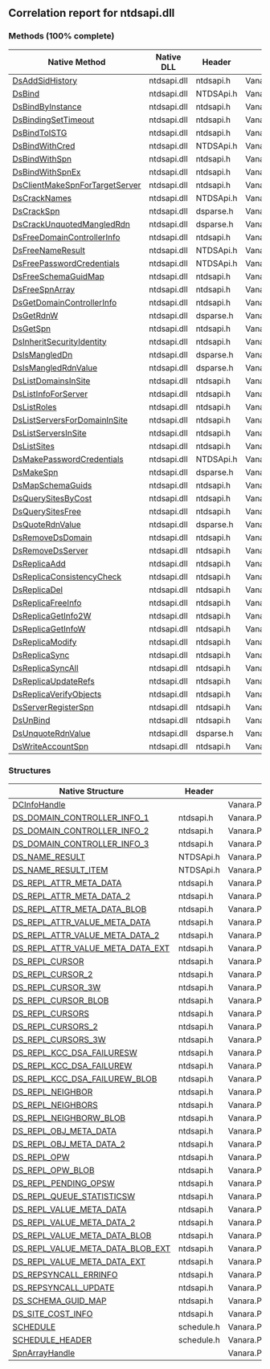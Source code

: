## Correlation report for ntdsapi.dll  
### Methods (100% complete)  
Native Method | Native DLL | Header | Managed Method  
--- | --- | --- | ---  
[DsAddSidHistory](http://msdn2.microsoft.com/en-us/library/36ef8734-717a-4c3a-a839-6591d85c9734) | ntdsapi.dll | ntdsapi.h | Vanara.PInvoke.NTDSApi.DsAddSidHistory  
[DsBind](http://msdn2.microsoft.com/en-us/library/ms675931) | ntdsapi.dll | NTDSApi.h | Vanara.PInvoke.NTDSApi.DsBind  
[DsBindByInstance](http://msdn2.microsoft.com/en-us/library/65302ddc-2bc0-4d80-b028-e268859be227) | ntdsapi.dll | ntdsapi.h | Vanara.PInvoke.NTDSApi.DsBindByInstance  
[DsBindingSetTimeout](http://msdn2.microsoft.com/en-us/library/abdaae89-fba3-4949-92a9-acd62898ec24) | ntdsapi.dll | ntdsapi.h | Vanara.PInvoke.NTDSApi.DsBindingSetTimeout  
[DsBindToISTG](http://msdn2.microsoft.com/en-us/library/bd53124c-8578-495d-b540-d4b4c09297c3) | ntdsapi.dll | ntdsapi.h | Vanara.PInvoke.NTDSApi.DsBindToISTG  
[DsBindWithCred](http://msdn2.microsoft.com/en-us/library/ms675961) | ntdsapi.dll | NTDSApi.h | Vanara.PInvoke.NTDSApi.DsBindWithCred  
[DsBindWithSpn](http://msdn2.microsoft.com/en-us/library/9a149654-fd94-4b0c-b712-07fb827bef2f) | ntdsapi.dll | ntdsapi.h | Vanara.PInvoke.NTDSApi.DsBindWithSpn  
[DsBindWithSpnEx](http://msdn2.microsoft.com/en-us/library/52a5761d-5244-4bc9-8c09-fd08f10a9fff) | ntdsapi.dll | ntdsapi.h | Vanara.PInvoke.NTDSApi.DsBindWithSpnEx  
[DsClientMakeSpnForTargetServer](http://msdn2.microsoft.com/en-us/library/d205e7cc-4879-41a4-baa7-75e7dd177cd0) | ntdsapi.dll | ntdsapi.h | Vanara.PInvoke.NTDSApi.DsClientMakeSpnForTargetServer  
[DsCrackNames](http://msdn2.microsoft.com/en-us/library/ms675970) | ntdsapi.dll | NTDSApi.h | Vanara.PInvoke.NTDSApi.DsCrackNames  
[DsCrackSpn](http://msdn2.microsoft.com/en-us/library/65c81c23-a259-480c-9c1e-03484d3e89c9) | ntdsapi.dll | dsparse.h | Vanara.PInvoke.NTDSApi.DsCrackSpn  
[DsCrackUnquotedMangledRdn](http://msdn2.microsoft.com/en-us/library/30711d2d-f541-46b4-a301-a0f9fc7d6676) | ntdsapi.dll | dsparse.h | Vanara.PInvoke.NTDSApi.DsCrackUnquotedMangledRdn  
[DsFreeDomainControllerInfo](http://msdn2.microsoft.com/en-us/library/1b6d3136-91e2-4653-a4b0-ae2f66a6c5a2) | ntdsapi.dll | ntdsapi.h | Vanara.PInvoke.NTDSApi.DsFreeDomainControllerInfo  
[DsFreeNameResult](http://msdn2.microsoft.com/en-us/library/ms675978) | ntdsapi.dll | NTDSApi.h | Vanara.PInvoke.NTDSApi.DsFreeNameResult  
[DsFreePasswordCredentials](http://msdn2.microsoft.com/en-us/library/ms675979) | ntdsapi.dll | NTDSApi.h | Vanara.PInvoke.NTDSApi.DsFreePasswordCredentials  
[DsFreeSchemaGuidMap](http://msdn2.microsoft.com/en-us/library/54d6acb9-5602-4996-a483-08534143bc0a) | ntdsapi.dll | ntdsapi.h | Vanara.PInvoke.NTDSApi.DsFreeSchemaGuidMap  
[DsFreeSpnArray](http://msdn2.microsoft.com/en-us/library/1c229933-432d-4ded-be3b-3bd339a0abe4) | ntdsapi.dll | ntdsapi.h | Vanara.PInvoke.NTDSApi.DsFreeSpnArray  
[DsGetDomainControllerInfo](http://msdn2.microsoft.com/en-us/library/52db3b25-e6b0-4a0d-831b-89a203580cf1) | ntdsapi.dll | ntdsapi.h | Vanara.PInvoke.NTDSApi.DsGetDomainControllerInfo  
[DsGetRdnW](http://msdn2.microsoft.com/en-us/library/22627f2e-adfb-49de-bae5-20aaf69830ac) | ntdsapi.dll | dsparse.h | Vanara.PInvoke.NTDSApi.DsGetRdnW  
[DsGetSpn](http://msdn2.microsoft.com/en-us/library/cbd53850-9b05-4f74-ab07-30dcad583fc5) | ntdsapi.dll | ntdsapi.h | Vanara.PInvoke.NTDSApi.DsGetSpn  
[DsInheritSecurityIdentity](http://msdn2.microsoft.com/en-us/library/ea467069-f886-4e22-896c-16e6e01f3968) | ntdsapi.dll | ntdsapi.h | Vanara.PInvoke.NTDSApi.DsInheritSecurityIdentity  
[DsIsMangledDn](http://msdn2.microsoft.com/en-us/library/e4aaa83c-3bd6-48db-9d34-367b76ba629c) | ntdsapi.dll | dsparse.h | Vanara.PInvoke.NTDSApi.DsIsMangledDn  
[DsIsMangledRdnValue](http://msdn2.microsoft.com/en-us/library/adf5e133-9e48-4e97-af0c-4f8ea9b8bf8f) | ntdsapi.dll | dsparse.h | Vanara.PInvoke.NTDSApi.DsIsMangledRdnValue  
[DsListDomainsInSite](http://msdn2.microsoft.com/en-us/library/3a039c0c-ac5b-4455-960d-b26a207693ed) | ntdsapi.dll | ntdsapi.h | Vanara.PInvoke.NTDSApi.DsListDomainsInSite  
[DsListInfoForServer](http://msdn2.microsoft.com/en-us/library/15dcc7ac-4edb-42fa-8466-033794762046) | ntdsapi.dll | ntdsapi.h | Vanara.PInvoke.NTDSApi.DsListInfoForServer  
[DsListRoles](http://msdn2.microsoft.com/en-us/library/679a2dca-019b-4f6e-acd9-efb30e0d4b44) | ntdsapi.dll | ntdsapi.h | Vanara.PInvoke.NTDSApi.DsListRoles  
[DsListServersForDomainInSite](http://msdn2.microsoft.com/en-us/library/1e346532-bbbe-4b3b-a1cb-6a72319cb3e2) | ntdsapi.dll | ntdsapi.h | Vanara.PInvoke.NTDSApi.DsListServersForDomainInSite  
[DsListServersInSite](http://msdn2.microsoft.com/en-us/library/46773631-d464-4d9e-83e7-aa502599df71) | ntdsapi.dll | ntdsapi.h | Vanara.PInvoke.NTDSApi.DsListServersInSite  
[DsListSites](http://msdn2.microsoft.com/en-us/library/d424e750-6700-42b8-9d4f-e430cd0a7e4e) | ntdsapi.dll | ntdsapi.h | Vanara.PInvoke.NTDSApi.DsListSites  
[DsMakePasswordCredentials](http://msdn2.microsoft.com/en-us/library/ms676006) | ntdsapi.dll | NTDSApi.h | Vanara.PInvoke.NTDSApi.DsMakePasswordCredentials  
[DsMakeSpn](http://msdn2.microsoft.com/en-us/library/fca3c59c-bb81-42a0-acd3-2e55c902febe) | ntdsapi.dll | dsparse.h | Vanara.PInvoke.NTDSApi.DsMakeSpn  
[DsMapSchemaGuids](http://msdn2.microsoft.com/en-us/library/439fff20-51eb-490d-a330-61d07f79c436) | ntdsapi.dll | ntdsapi.h | Vanara.PInvoke.NTDSApi.DsMapSchemaGuids  
[DsQuerySitesByCost](http://msdn2.microsoft.com/en-us/library/7a4cbd1c-8445-4882-8559-d44b6e5693e7) | ntdsapi.dll | ntdsapi.h | Vanara.PInvoke.NTDSApi.DsQuerySitesByCost  
[DsQuerySitesFree](http://msdn2.microsoft.com/en-us/library/810caa4f-8275-4ad8-ad3e-72061fc073dd) | ntdsapi.dll | ntdsapi.h | Vanara.PInvoke.NTDSApi.DsQuerySitesFree  
[DsQuoteRdnValue](http://msdn2.microsoft.com/en-us/library/a1e8a4c0-965a-4061-aab3-3e719ec6374d) | ntdsapi.dll | dsparse.h | Vanara.PInvoke.NTDSApi.DsQuoteRdnValue  
[DsRemoveDsDomain](http://msdn2.microsoft.com/en-us/library/0639cc04-2821-4421-8aa7-363621c1d6b5) | ntdsapi.dll | ntdsapi.h | Vanara.PInvoke.NTDSApi.DsRemoveDsDomain  
[DsRemoveDsServer](http://msdn2.microsoft.com/en-us/library/a79a2b71-10c7-495b-861f-0c7a4d86f720) | ntdsapi.dll | ntdsapi.h | Vanara.PInvoke.NTDSApi.DsRemoveDsServer  
[DsReplicaAdd](http://msdn2.microsoft.com/en-us/library/33bd1b61-b9ed-479f-a128-fb7ddbb5e9af) | ntdsapi.dll | ntdsapi.h | Vanara.PInvoke.NTDSApi.DsReplicaAdd  
[DsReplicaConsistencyCheck](http://msdn2.microsoft.com/en-us/library/2a83ffcb-1ebd-4024-a186-9c079896f4e1) | ntdsapi.dll | ntdsapi.h | Vanara.PInvoke.NTDSApi.DsReplicaConsistencyCheck  
[DsReplicaDel](http://msdn2.microsoft.com/en-us/library/68c767c4-bbb6-477b-8ffb-94f3ae235375) | ntdsapi.dll | ntdsapi.h | Vanara.PInvoke.NTDSApi.DsReplicaDel  
[DsReplicaFreeInfo](http://msdn2.microsoft.com/en-us/library/32ce378e-a178-4970-b3bd-3887866e97af) | ntdsapi.dll | ntdsapi.h | Vanara.PInvoke.NTDSApi.DsReplicaFreeInfo  
[DsReplicaGetInfo2W](http://msdn2.microsoft.com/en-us/library/5735d91d-1b7d-4dc6-b6c6-61ba38ebe50d) | ntdsapi.dll | ntdsapi.h | Vanara.PInvoke.NTDSApi.DsReplicaGetInfo2W  
[DsReplicaGetInfoW](http://msdn2.microsoft.com/en-us/library/b7ab22fe-ed92-4213-9b66-2dd5526286fa) | ntdsapi.dll | ntdsapi.h | Vanara.PInvoke.NTDSApi.DsReplicaGetInfoW  
[DsReplicaModify](http://msdn2.microsoft.com/en-us/library/aad20527-1211-41bc-b0e9-02e4ab28ae2e) | ntdsapi.dll | ntdsapi.h | Vanara.PInvoke.NTDSApi.DsReplicaModify  
[DsReplicaSync](http://msdn2.microsoft.com/en-us/library/20c7f96d-f298-4321-a6f5-910c25e418db) | ntdsapi.dll | ntdsapi.h | Vanara.PInvoke.NTDSApi.DsReplicaSync  
[DsReplicaSyncAll](http://msdn2.microsoft.com/en-us/library/2608adde-4f18-4048-a96f-d736ff09cd4b) | ntdsapi.dll | ntdsapi.h | Vanara.PInvoke.NTDSApi.DsReplicaSyncAll  
[DsReplicaUpdateRefs](http://msdn2.microsoft.com/en-us/library/158c7e73-0e6c-4b71-a87f-2f60f3db91cb) | ntdsapi.dll | ntdsapi.h | Vanara.PInvoke.NTDSApi.DsReplicaUpdateRefs  
[DsReplicaVerifyObjects](http://msdn2.microsoft.com/en-us/library/d0e139dc-6aaf-47e1-a76f-4e84f17aa7c6) | ntdsapi.dll | ntdsapi.h | Vanara.PInvoke.NTDSApi.DsReplicaVerifyObjects  
[DsServerRegisterSpn](http://msdn2.microsoft.com/en-us/library/d95dfa55-f978-4d8d-a63d-cd1339769c79) | ntdsapi.dll | ntdsapi.h | Vanara.PInvoke.NTDSApi.DsServerRegisterSpn  
[DsUnBind](http://msdn2.microsoft.com/en-us/library/7106d67f-d421-4a7c-b775-440e5944f25e) | ntdsapi.dll | ntdsapi.h | Vanara.PInvoke.NTDSApi.DsUnBind  
[DsUnquoteRdnValue](http://msdn2.microsoft.com/en-us/library/6e3dd220-ba98-46b5-8522-93cbe2029aa4) | ntdsapi.dll | dsparse.h | Vanara.PInvoke.NTDSApi.DsUnquoteRdnValue  
[DsWriteAccountSpn](http://msdn2.microsoft.com/en-us/library/2b555f6b-643d-4fa0-9aca-701e6b3313fa) | ntdsapi.dll | ntdsapi.h | Vanara.PInvoke.NTDSApi.DsWriteAccountSpn  
### Structures  
Native Structure | Header | Managed Structure  
--- | --- | ---  
[DCInfoHandle](https://www.google.com/search?num=5&q=DCInfoHandle+site%3Amicrosoft.com) |  | Vanara.PInvoke.NTDSApi+DCInfoHandle  
[DS_DOMAIN_CONTROLLER_INFO_1](http://msdn2.microsoft.com/en-us/library/6cc829ac-2aa6-49ef-b1ab-9c249249e0d6) | ntdsapi.h | Vanara.PInvoke.NTDSApi+DS_DOMAIN_CONTROLLER_INFO_1  
[DS_DOMAIN_CONTROLLER_INFO_2](http://msdn2.microsoft.com/en-us/library/9d45b732-363d-4b20-ae5c-e9e76264bf1f) | ntdsapi.h | Vanara.PInvoke.NTDSApi+DS_DOMAIN_CONTROLLER_INFO_2  
[DS_DOMAIN_CONTROLLER_INFO_3](http://msdn2.microsoft.com/en-us/library/510f458e-4c08-41c7-b290-1372ac9c8beb) | ntdsapi.h | Vanara.PInvoke.NTDSApi+DS_DOMAIN_CONTROLLER_INFO_3  
[DS_NAME_RESULT](http://msdn2.microsoft.com/en-us/library/ms676246) | NTDSApi.h | Vanara.PInvoke.NTDSApi+DS_NAME_RESULT  
[DS_NAME_RESULT_ITEM](http://msdn2.microsoft.com/en-us/library/ms676246) | NTDSApi.h | Vanara.PInvoke.NTDSApi+DS_NAME_RESULT_ITEM  
[DS_REPL_ATTR_META_DATA](http://msdn2.microsoft.com/en-us/library/27ccc1c9-03d7-4d13-b9ec-65d6b8bdfd37) | ntdsapi.h | Vanara.PInvoke.NTDSApi+DS_REPL_ATTR_META_DATA  
[DS_REPL_ATTR_META_DATA_2](http://msdn2.microsoft.com/en-us/library/392457b7-df69-44d0-82b2-8381d5877354) | ntdsapi.h | Vanara.PInvoke.NTDSApi+DS_REPL_ATTR_META_DATA_2  
[DS_REPL_ATTR_META_DATA_BLOB](http://msdn2.microsoft.com/en-us/library/eee12de1-287a-4e76-9a9c-37e6b967971f) | ntdsapi.h | Vanara.PInvoke.NTDSApi+DS_REPL_ATTR_META_DATA_BLOB  
[DS_REPL_ATTR_VALUE_META_DATA](http://msdn2.microsoft.com/en-us/library/b13cdd31-d154-4539-81d6-d7a449e2b3d5) | ntdsapi.h | Vanara.PInvoke.NTDSApi+DS_REPL_ATTR_VALUE_META_DATA  
[DS_REPL_ATTR_VALUE_META_DATA_2](http://msdn2.microsoft.com/en-us/library/2022362a-e2f7-4cfd-a512-cfe29e5d439d) | ntdsapi.h | Vanara.PInvoke.NTDSApi+DS_REPL_ATTR_VALUE_META_DATA_2  
[DS_REPL_ATTR_VALUE_META_DATA_EXT](http://msdn2.microsoft.com/en-us/library/CA41C6BF-A485-4AC7-B761-3A07159C2FF1) | ntdsapi.h | Vanara.PInvoke.NTDSApi+DS_REPL_ATTR_VALUE_META_DATA_EXT  
[DS_REPL_CURSOR](http://msdn2.microsoft.com/en-us/library/ab4ee8d8-5ccd-4f3f-a1c0-de78c65a10d3) | ntdsapi.h | Vanara.PInvoke.NTDSApi+DS_REPL_CURSOR  
[DS_REPL_CURSOR_2](http://msdn2.microsoft.com/en-us/library/ff839372-41f0-499a-9582-59ace02f1485) | ntdsapi.h | Vanara.PInvoke.NTDSApi+DS_REPL_CURSOR_2  
[DS_REPL_CURSOR_3W](http://msdn2.microsoft.com/en-us/library/0361a3e1-814c-4ef2-b574-2870a9289e52) | ntdsapi.h | Vanara.PInvoke.NTDSApi+DS_REPL_CURSOR_3W  
[DS_REPL_CURSOR_BLOB](http://msdn2.microsoft.com/en-us/library/c41e4737-5ef8-40ce-9af1-0afff7e11dc1) | ntdsapi.h | Vanara.PInvoke.NTDSApi+DS_REPL_CURSOR_BLOB  
[DS_REPL_CURSORS](http://msdn2.microsoft.com/en-us/library/0fe5ad72-d3f3-42a8-a36f-ca1fc9c55c50) | ntdsapi.h | Vanara.PInvoke.NTDSApi+DS_REPL_CURSORS  
[DS_REPL_CURSORS_2](http://msdn2.microsoft.com/en-us/library/5a1981ac-3b6a-4e48-8430-f8297ddd3283) | ntdsapi.h | Vanara.PInvoke.NTDSApi+DS_REPL_CURSORS_2  
[DS_REPL_CURSORS_3W](http://msdn2.microsoft.com/en-us/library/7b8e0015-dd8f-4cba-8ea2-683cb107f294) | ntdsapi.h | Vanara.PInvoke.NTDSApi+DS_REPL_CURSORS_3W  
[DS_REPL_KCC_DSA_FAILURESW](http://msdn2.microsoft.com/en-us/library/bb011502-38ae-43b7-a6ad-de16b499f61b) | ntdsapi.h | Vanara.PInvoke.NTDSApi+DS_REPL_KCC_DSA_FAILURESW  
[DS_REPL_KCC_DSA_FAILUREW](http://msdn2.microsoft.com/en-us/library/7a7131ce-a647-4b3d-a9f3-091b6dcebff7) | ntdsapi.h | Vanara.PInvoke.NTDSApi+DS_REPL_KCC_DSA_FAILUREW  
[DS_REPL_KCC_DSA_FAILUREW_BLOB](http://msdn2.microsoft.com/en-us/library/b0df588a-2ef1-4870-b304-c6f9e07322b0) | ntdsapi.h | Vanara.PInvoke.NTDSApi+DS_REPL_KCC_DSA_FAILUREW_BLOB  
[DS_REPL_NEIGHBOR](http://msdn2.microsoft.com/en-us/library/acab74f4-5739-4310-895b-081062c0360b) | ntdsapi.h | Vanara.PInvoke.NTDSApi+DS_REPL_NEIGHBOR  
[DS_REPL_NEIGHBORS](http://msdn2.microsoft.com/en-us/library/1307399b-de29-43ec-97b4-05cd70c1a92d) | ntdsapi.h | Vanara.PInvoke.NTDSApi+DS_REPL_NEIGHBORS  
[DS_REPL_NEIGHBORW_BLOB](http://msdn2.microsoft.com/en-us/library/1a56968a-29ed-4c94-80ee-02bdd279f5c2) | ntdsapi.h | Vanara.PInvoke.NTDSApi+DS_REPL_NEIGHBORW_BLOB  
[DS_REPL_OBJ_META_DATA](http://msdn2.microsoft.com/en-us/library/7851ffbc-5d05-4ea7-b3b4-1b8b77299be5) | ntdsapi.h | Vanara.PInvoke.NTDSApi+DS_REPL_OBJ_META_DATA  
[DS_REPL_OBJ_META_DATA_2](http://msdn2.microsoft.com/en-us/library/2aed753f-432c-4de8-a6be-aa79833f002f) | ntdsapi.h | Vanara.PInvoke.NTDSApi+DS_REPL_OBJ_META_DATA_2  
[DS_REPL_OPW](http://msdn2.microsoft.com/en-us/library/9ea783b3-1529-4424-a582-f46f2a239a60) | ntdsapi.h | Vanara.PInvoke.NTDSApi+DS_REPL_OPW  
[DS_REPL_OPW_BLOB](http://msdn2.microsoft.com/en-us/library/14676159-cc31-4254-b174-dcd84d9ceec1) | ntdsapi.h | Vanara.PInvoke.NTDSApi+DS_REPL_OPW_BLOB  
[DS_REPL_PENDING_OPSW](http://msdn2.microsoft.com/en-us/library/2e4b96cb-fbd6-496b-aff3-cb7d82f1fa39) | ntdsapi.h | Vanara.PInvoke.NTDSApi+DS_REPL_PENDING_OPSW  
[DS_REPL_QUEUE_STATISTICSW](http://msdn2.microsoft.com/en-us/library/bfddd7ed-0ff4-46ca-84c2-39020acb37d0) | ntdsapi.h | Vanara.PInvoke.NTDSApi+DS_REPL_QUEUE_STATISTICSW  
[DS_REPL_VALUE_META_DATA](http://msdn2.microsoft.com/en-us/library/294a466e-8a83-4b33-a8a8-ac7b51d081d4) | ntdsapi.h | Vanara.PInvoke.NTDSApi+DS_REPL_VALUE_META_DATA  
[DS_REPL_VALUE_META_DATA_2](http://msdn2.microsoft.com/en-us/library/747e32b8-2cc0-4fcd-88dc-027188598361) | ntdsapi.h | Vanara.PInvoke.NTDSApi+DS_REPL_VALUE_META_DATA_2  
[DS_REPL_VALUE_META_DATA_BLOB](http://msdn2.microsoft.com/en-us/library/7d8bb666-c5d8-43de-ab72-5b02b6e0593d) | ntdsapi.h | Vanara.PInvoke.NTDSApi+DS_REPL_VALUE_META_DATA_BLOB  
[DS_REPL_VALUE_META_DATA_BLOB_EXT](http://msdn2.microsoft.com/en-us/library/095180F4-9E3F-47EE-B39E-107D7D219DCB) | ntdsapi.h | Vanara.PInvoke.NTDSApi+DS_REPL_VALUE_META_DATA_BLOB_EXT  
[DS_REPL_VALUE_META_DATA_EXT](http://msdn2.microsoft.com/en-us/library/2BE0F9C4-D688-4DE6-8DB2-15666D8BD070) | ntdsapi.h | Vanara.PInvoke.NTDSApi+DS_REPL_VALUE_META_DATA_EXT  
[DS_REPSYNCALL_ERRINFO](http://msdn2.microsoft.com/en-us/library/70af4e3e-1f0e-49c5-b8c6-5e89114ed4ea) | ntdsapi.h | Vanara.PInvoke.NTDSApi+DS_REPSYNCALL_ERRINFO  
[DS_REPSYNCALL_UPDATE](http://msdn2.microsoft.com/en-us/library/3b0005cb-0fb6-492c-89e5-8a18a88f881b) | ntdsapi.h | Vanara.PInvoke.NTDSApi+DS_REPSYNCALL_UPDATE  
[DS_SCHEMA_GUID_MAP](https://www.google.com/search?num=5&q=DS_SCHEMA_GUID_MAP+site%3Amicrosoft.com) | ntdsapi.h | Vanara.PInvoke.NTDSApi+DS_SCHEMA_GUID_MAP  
[DS_SITE_COST_INFO](https://www.google.com/search?num=5&q=DS_SITE_COST_INFO+site%3Amicrosoft.com) | ntdsapi.h | Vanara.PInvoke.NTDSApi+DS_SITE_COST_INFO  
[SCHEDULE](http://msdn2.microsoft.com/en-us/library/d86890db-b34a-415a-820a-6d4790914218) | schedule.h | Vanara.PInvoke.NTDSApi+SCHEDULE  
[SCHEDULE_HEADER](http://msdn2.microsoft.com/en-us/library/5453927e-306e-4442-a855-916005dc8e3b) | schedule.h | Vanara.PInvoke.NTDSApi+SCHEDULE_HEADER  
[SpnArrayHandle](https://www.google.com/search?num=5&q=SpnArrayHandle+site%3Amicrosoft.com) |  | Vanara.PInvoke.NTDSApi+SpnArrayHandle  
